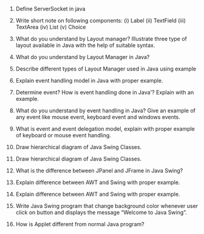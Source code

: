 1. Define ServerSocket in java

2. Write short note on following components:
   (i) Label
   (ii) TextField
   (iii) TextArea
   (iv) List
   (v) Choice

3. What do you understand by Layout manager? Illustrate three type of layout available in Java with the help of suitable syntax.
4. What do you understand by Layout Manager in Java?
5. Describe different types of Layout Manager used in Java using example

6. Explain event handling model in Java with proper example.
7. Determine event? How is event handling done in Java'? Explain with an example.
8. What do you understand by event handling in Java? Give an example of any event like mouse event, keyboard event and windows events.
9. What is event and event delegation model, explain with proper example of keyboard or mouse event handling.

10. Draw hierarchical diagram of Java Swing Classes.
11. Draw hierarchical diagram of Java Swing Classes.

12. What is the difference between JPanel and JFrame in Java Swing?

13. Explain difference between AWT and Swing with proper example.
14. Explain difference between AWT and Swing with proper example.

15. Write Java Swing program that change background color whenever user click on button and displays the message “Welcome to Java Swing”.

16. How is Applet different from normal Java program?
